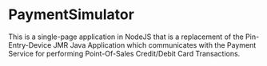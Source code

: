 # PaymentSimulator
This is a single-page application in NodeJS that is a replacement of the Pin-Entry-Device JMR Java Application which communicates with the Payment Service for performing Point-Of-Sales Credit/Debit Card Transactions.

